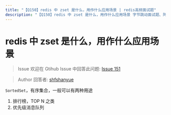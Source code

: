```yaml
---
title: "【Q150】redis 中 zset 是什么，用作什么应用场景 | redis高频面试题"
description: "【Q150】redis 中 zset 是什么，用作什么应用场景 字节跳动面试题、阿里腾讯面试题、美团小米面试题。"
---
```


# redis 中 zset 是什么，用作什么应用场景

> Issue
> 欢迎在 Gtihub Issue 中回答此问题: [Issue 151](https://github.com/shfshanyue/Daily-Question/issues/151)

> Author
> 回答者: [shfshanyue](https://github.com/shfshanyue)

`SortedSet`，有序集合，一般可以有两种用途

1. 排行榜，TOP N 之类
1. 优先级消息队列
